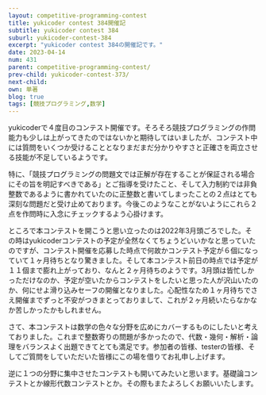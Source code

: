 ```yaml
---
layout: competitive-programming-contest
title: yukicoder contest 384開催記
subtitle: yukicoder contest 384
suburl: yukicoder-contest-384
excerpt: "yukicoder contest 384の開催記です。"
date: 2023-04-14
num: 431
parent: competitive-programming-contest/
prev-child: yukicoder-contest-373/
next-child: 
own: 単著
blog: true
tags: [競技プログラミング,数学]
---
```


yukicoderで４度目のコンテスト開催です。そろそろ競技プログラミングの作問能力も少しは上がってきたのではないかと期待してはいましたが、コンテスト中には質問をいくつか受けることとなりまだまだ分かりやすさと正確さを両立させる技能が不足しているようです。

特に、「競技プログラミングの問題文では正解が存在することが保証される場合にその旨を明記すべきである」とご指導を受けたこと、そして入力制約では非負整数であるように書かれていたのに正整数と書いてしまったことの２点はとても深刻な問題だと受け止めております。今後このようなことがないようにこれら２点を作問時に入念にチェックするよう心掛けます。

ところで本コンテストを開こうと思い立ったのは2022年3月頭ごろでした。その時はyukicoderコンテストの予定が全然なくてちょうどいいかなと思っていたのですが、コンテスト開催を応募した時点で何故かコンテスト予定が６個になっていて１ヶ月待ちとなり驚きました。そして本コンテスト前日の時点では予定が１１個まで膨れ上がっており、なんと２ヶ月待ちのようです。3月頭は皆忙しかっただけなのか、予定が空いたからコンテストをしたいと思った人が沢山いたのか、何にせよ滑り込みセーフの開催となりました。心配性なため１ヶ月待ちでさえ開催までずっと不安がつきまとっておりまして、これが２ヶ月続いたらなかなか苦しかったかもしれません。

さて、本コンテストは数学の色々な分野を広めにカバーするものにしたいと考えておりました。これまで整数寄りの問題が多かったので、代数・幾何・解析・論理をバランスよく出題できてとても満足です。参加者の皆様、testerの皆様、そしてご質問をしていただいた皆様にこの場を借りてお礼申し上げます。

逆に１つの分野に集中させたコンテストも開いてみたいと思います。基礎論コンテストとか線形代数コンテストとか。その際もまたよろしくお願いいたします。
